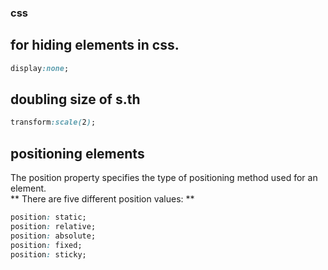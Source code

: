 ### css
## for hiding elements in css.
```css
display:none;
```
## doubling size of s.th
```css
transform:scale(2);
```
## positioning elements 
The position property specifies the type of positioning method used for an element.   
** There are five different position values: **
``` css
position: static;
position: relative;
position: absolute;
position: fixed;
position: sticky;
```
